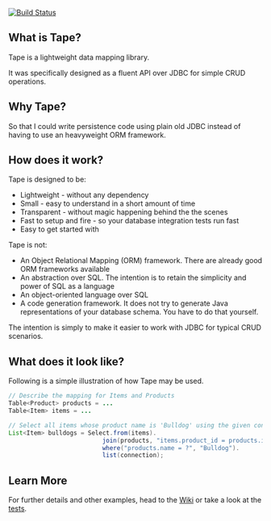 [![Build Status](https://travis-ci.org/testinfected/tape.png?branch=master)](https://travis-ci.org/testinfected/tape)

## What is Tape?

Tape is a lightweight data mapping library.

It was specifically designed as a fluent API over JDBC for simple CRUD operations.

## Why Tape?

So that I could write persistence code using plain old JDBC instead of having to use an heavyweight ORM framework.

## How does it work?

Tape is designed to be:
* Lightweight - without any dependency
* Small - easy to understand in a short amount of time
* Transparent - without magic happening behind the the scenes
* Fast to setup and fire - so your database integration tests run fast
* Easy to get started with

Tape is not:
* An Object Relational Mapping (ORM) framework. There are already good ORM frameworks available
* An abstraction over SQL. The intention is to retain the simplicity and power of SQL as a language
* An object-oriented language over SQL
* A code generation framework. It does not try to generate Java representations of your database schema. You have to do that yourself.

The intention is simply to make it easier to work with JDBC for typical CRUD scenarios.

## What does it look like?

Following is a simple illustration of how Tape may be used.

```java
// Describe the mapping for Items and Products
Table<Product> products = ...
Table<Item> items = ...

// Select all items whose product name is 'Bulldog' using the given connection
List<Item> bulldogs = Select.from(items).
                          join(products, "items.product_id = products.id").
                          where("products.name = ?", "Bulldog").
                          list(connection);
```

## Learn More

For further details and other examples, head to the [Wiki](https://github.com/testinfected/tape/wiki) or take a look at the [tests](https://github.com/testinfected/tape/blob/master/src/test/java/com/vtence/tape).
